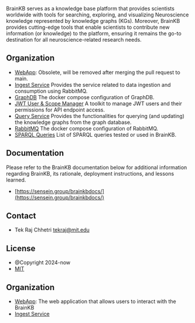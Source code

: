 
BrainKB serves as a knowledge base platform that provides scientists worldwide with tools for searching, exploring, and visualizing Neuroscience knowledge represented by knowledge graphs (KGs). Moreover, BrainKB provides cutting-edge tools that enable scientists to contribute new information (or knowledge) to the platform, ensuring it remains the go-to destination for all neuroscience-related research needs.


## Organization
- [WebApp](WebApp): Obsolete, will be removed after merging the pull request to main. 
- [Ingest Service](ingest_service) Provides the service related to data ingestion and consumption using RabbitMQ.
- [GraphDB](graphdb) The docker compose configuration of GraphDB.
- [JWT User & Scope Manager](APItokenmanager) A toolkit to manage JWT users and their permissions for API endpoint access.
- [Query Service](query_service) Provides the functionalities for querying (and updating) the knowledge graphs from the graph database.
- [RabbitMQ](rabbit-mq) The docker compose configuration of RabbitMQ.
- [SPARQL Queries](sparql_queries) List of SPARQL queries tested or used in BrainKB.

## Documentation

Please refer to the BrainKB documentation below for additional information regarding BrainKB, its rationale, deployment instructions, and lessons learned.
- [https://sensein.group/brainkbdocs/](https://sensein.group/brainkbdocs/)

## Contact
- Tek Raj Chhetri <tekraj@mit.edu>
## License
- @Copyright 2024-now
- [MIT](https://opensource.org/license/mit)

 
## Organization
- [WebApp](WebApp): The web application that allows users to interact with the BrainKB 
- [Ingest Service](ingest_service)
